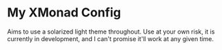 # My XMonad Config

Aims to use a solarized light theme throughout. Use at your own risk, it is currently in development, and I can't promise it'll work at any given time.

